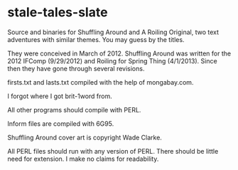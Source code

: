 # stale-tales-slate

Source and binaries for Shuffling Around and A Roiling Original, two text adventures with similar themes. You may guess by the titles.

They were conceived in March of 2012. Shuffling Around was written for the 2012 IFComp (9/29/2012) and Roiling for Spring Thing (4/1/2013). Since then they have gone through several revisions.

firsts.txt and lasts.txt compiled with the help of mongabay.com.

I forgot where I got brit-1word from.

All other programs should compile with PERL.

Inform files are compiled with 6G95.

Shuffling Around cover art is copyright Wade Clarke.

All PERL files should run with any version of PERL. There should be little need for extension. I make no claims for readability.